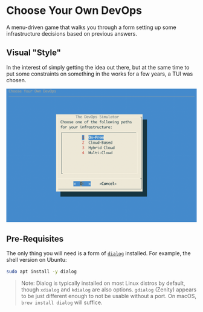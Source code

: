 # Choose Your Own DevOps
A menu-driven game that walks you through a form setting up some infrastructure
decisions based on previous answers.  

## Visual "Style"
In the interest of simply getting the idea out there, but at the same time to put some constraints on something
in the works for a few years, a TUI was chosen.

![Question 1](choose_devops_q1.png)

## Pre-Requisites
The only thing you will need is a form of [`dialog`](https://invisible-island.net/dialog/dialog.html) installed. For example, the 
shell version on Ubuntu:

```bash
sudo apt install -y dialog
```

> Note: Dialog is typically installed on most Linux distros by default, though `xdialog` and `kdialog` are also options. `gdialog` (Zenity) appears to be just different enough to not be usable without a port. On macOS, `brew install dialog` will suffice.
